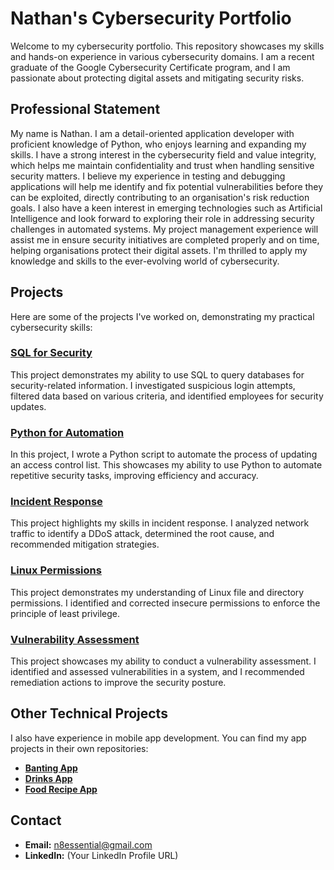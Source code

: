 # Nathan's Cybersecurity Portfolio

Welcome to my cybersecurity portfolio. This repository showcases my skills and hands-on experience in various cybersecurity domains. I am a recent graduate of the Google Cybersecurity Certificate program, and I am passionate about protecting digital assets and mitigating security risks.

## Professional Statement

My name is Nathan. I am a detail-oriented application developer with proficient knowledge of Python, who enjoys learning and expanding my skills. I have a strong interest in the cybersecurity field and value integrity, which helps me maintain confidentiality and trust when handling sensitive security matters. I believe my experience in testing and debugging applications will help me identify and fix potential vulnerabilities before they can be exploited, directly contributing to an organisation's risk reduction goals. I also have a keen interest in emerging technologies such as Artificial Intelligence and look forward to exploring their role in addressing security challenges in automated systems. My project management experience will assist me in ensure security initiatives are completed properly and on time, helping organisations protect their digital assets. I'm thrilled to apply my knowledge and skills to the ever-evolving world of cybersecurity.

## Projects

Here are some of the projects I've worked on, demonstrating my practical cybersecurity skills:

### [SQL for Security](./sql-for-security/)

This project demonstrates my ability to use SQL to query databases for security-related information. I investigated suspicious login attempts, filtered data based on various criteria, and identified employees for security updates.

### [Python for Automation](./python-for-automation/)

In this project, I wrote a Python script to automate the process of updating an access control list. This showcases my ability to use Python to automate repetitive security tasks, improving efficiency and accuracy.

### [Incident Response](./incident-response/)

This project highlights my skills in incident response. I analyzed network traffic to identify a DDoS attack, determined the root cause, and recommended mitigation strategies.

### [Linux Permissions](./linux-permissions/)

This project demonstrates my understanding of Linux file and directory permissions. I identified and corrected insecure permissions to enforce the principle of least privilege.

### [Vulnerability Assessment](./vulnerability-assessment/)

This project showcases my ability to conduct a vulnerability assessment. I identified and assessed vulnerabilities in a system, and I recommended remediation actions to improve the security posture.

## Other Technical Projects

I also have experience in mobile app development. You can find my app projects in their own repositories:

*   **[Banting App](https://github.com/n8es/banting-app)**
*   **[Drinks App](https://github.com/n8es/drinks-app)**
*   **[Food Recipe App](https://github.com/n8es/food-recipe-app)**

## Contact

*   **Email:** n8essential@gmail.com
*   **LinkedIn:** (Your LinkedIn Profile URL)
